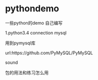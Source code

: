 # pythondemo
一些python的demo 自己编写
<p>1.python3.4 connection mysql</p>
<p>用到pymysql库</p>
<p>url:https://github.com/PyMySQL/PyMySQL</p>

<p>sound</p>
<p>包的用法和练习怎么用</p>
